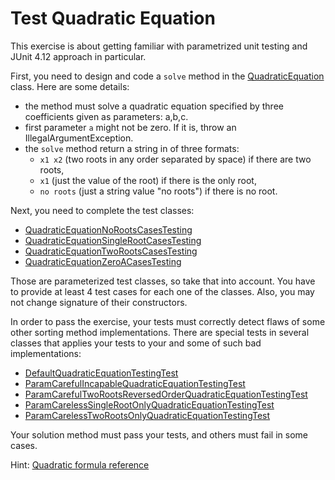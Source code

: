 # Test Quadratic Equation

This exercise is about getting familiar with parametrized unit testing and JUnit 4.12 approach in particular.

First, you need to design and code a `solve` method in the [QuadraticEquation](src/main/java/com/epam/rd/autotasks/QuadraticEquation.java) class.
Here are some details:
- the method must solve a quadratic equation specified by three coefficients given as parameters: a,b,c.
- first parameter `a` might not be zero. If it is, throw an IllegalArgumentException.
- the `solve` method return a string in of three formats:
    - `x1 x2` (two roots in any order separated by space) if there are two roots,
    - `x1` (just the value of the root) if there is the only root,
    - `no roots` (just a string value "no roots") if there is no root.

Next, you need to complete the test classes:
- [QuadraticEquationNoRootsCasesTesting](src/main/java/com/epam/rd/autotasks/QuadraticEquationNoRootsCasesTesting.java)
- [QuadraticEquationSingleRootCasesTesting](src/main/java/com/epam/rd/autotasks/QuadraticEquationSingleRootCasesTesting.java)
- [QuadraticEquationTwoRootsCasesTesting](src/main/java/com/epam/rd/autotasks/QuadraticEquationTwoRootsCasesTesting.java)
- [QuadraticEquationZeroACasesTesting](src/main/java/com/epam/rd/autotasks/QuadraticEquationZeroACasesTesting.java)

Those are parameterized test classes, so take that into account. You have to provide at least 4 test cases for each one of the classes.
Also, you may not change signature of their constructors.

In order to pass the exercise, your tests must correctly detect flaws of some other sorting method implementations.
There are special tests in several classes that applies your tests to your and some of such bad implementations:
- [DefaultQuadraticEquationTestingTest](src/test/java/com/epam/rd/autotasks/DefaultQuadraticEquationTestingTest.java)
- [ParamCarefulIncapableQuadraticEquationTestingTest](src/test/java/com/epam/rd/autotasks/ParamCarefulIncapableQuadraticEquationTestingTest.java)
- [ParamCarefulTwoRootsReversedOrderQuadraticEquationTestingTest](src/test/java/com/epam/rd/autotasks/ParamCarefulTwoRootsReversedOrderQuadraticEquationTestingTest.java)
- [ParamCarelessSingleRootOnlyQuadraticEquationTestingTest](src/test/java/com/epam/rd/autotasks/ParamCarelessSingleRootOnlyQuadraticEquationTestingTest.java)
- [ParamCarelessTwoRootsOnlyQuadraticEquationTestingTest](src/test/java/com/epam/rd/autotasks/ParamCarelessTwoRootsOnlyQuadraticEquationTestingTest.java)

Your solution method must pass your tests, and others must fail in some cases.

Hint: [Quadratic formula reference](https://en.wikipedia.org/wiki/Quadratic_formula)